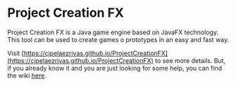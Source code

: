 # Project Creation FX

Project Creation FX is a Java game engine based on JavaFX technology. This tool can be used to create games o prototypes in an easy and fast way.

Visit [https://cjpelaezrivas.github.io/ProjectCreationFX](https://cjpelaezrivas.github.io/ProjectCreationFX) to see more details. But, if you already know it and you are just looking for some help, you can find the wiki [here](http://projectcreationfx.tk/md_wiki_index.html).
